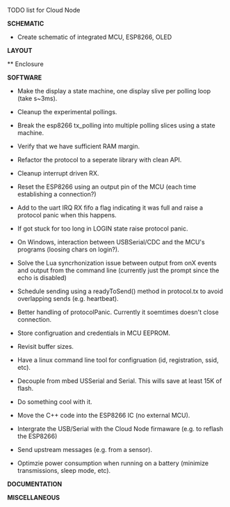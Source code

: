 TODO list for Cloud Node

**SCHEMATIC**
* Create schematic of integrated MCU, ESP8266, OLED


**LAYOUT**


** Enclosure


**SOFTWARE**
* Make the display a state machine, one display slive per polling loop (take s~3ms).
* Cleanup the experimental pollings.
* Break the esp8266 tx_polling into multiple polling slices using a state machine.
* Verify that we have sufficient RAM margin.
* Refactor the protocol to a seperate library with clean API.
* Cleanup interrupt driven RX.
* Reset the ESP8266 using an output pin of the MCU (each time establishing a connection?)
* Add to the uart IRQ RX fifo a flag indicating it was full and raise a protocol panic when this happens.

* If got stuck for too long in LOGIN state raise protocol panic.
* On Windows, interaction between USBSerial/CDC and the MCU's programs (loosing chars on login?).
* Solve the Lua syncrhonization issue between output from onX events and output from the command line (currently just the prompt since the echo is disabled)
* Schedule sending using a readyToSend() method in protocol.tx to avoid overlapping sends (e.g. heartbeat).
* Better handling of protocolPanic. Currently it soemtimes doesn't close connection.

* Store configruation and credentials in MCU EEPROM.
* Revisit buffer sizes.
* Have a linux command line tool for configruation (id, registration, ssid, etc).
* Decouple from mbed USSerial and Serial. This wills save at least 15K of flash.
* Do something cool with it.
* Move the C++ code into the ESP8266 IC (no external MCU).
* Intergrate the USB/Serial with the Cloud Node firmaware (e.g. to reflash the ESP8266)
* Send upstream messages (e.g. from a sensor).
* Optimzie power consumption when running on a battery (minimize transmissions, sleep mode, etc).

**DOCUMENTATION**


**MISCELLANEOUS**




